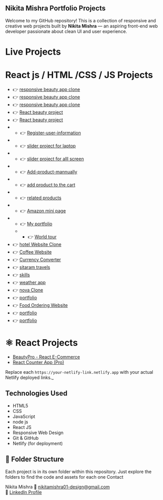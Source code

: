 ## Nikita Mishra Portfolio Projects 


Welcome to my GitHub repository! This is a collection of responsive and creative web projects built by **Nikita Mishra** — an aspiring front-end web developer passionate about clean UI and user experience.

# Live Projects


#   React js / HTML /CSS  / JS Projects
- 👉 [responsive beauty app clone ](https://starlit-beignet-438981.netlify.app/)
- 👉 [responsive beauty app clone ](https://beautyapp-clone.netlify.app/)
- 👉 [responsive beauty app clone ](https://responsive-beautyapp.netlify.app/)
- 👉 [React beauty project](https://beautyapp12.netlify.app/)
- 👉 [React beauty project](https://beautyapp121212.netlify.app/)
 - - 👉 [Register-user-information](https://register-user-info.netlify.app/)
- - 👉 [slider project for laptop ](https://slider121212.netlify.app/)  
 - - 👉 [slider project for alll screen ](https://slider-project11.netlify.app/)
  - - 👉 [Add-product-mannually](https://add-product12.netlify.app/)
  - - 👉 [add product to the cart](https://cart121212.netlify.app/)
   - - 👉 [related products](https://related-products.netlify.app/)
 - - 👉 [Amazon mini page](https://amazone121.netlify.app/)
- - 👉 [My portfolio](https://nikku1213.netlify.app/)
   - - 👉 [World tour](https://world1211.netlify.app/)
- 👉 [hotel Website Clone](https://hotel1212.netlify.app/)
- 👉 [Coffee Website](https://your-netlify-link.netlify.app)
- 👉 [Currency Converter](https://nikita1111.netlify.app/)
- 👉 [sitaram travels](https://travels1211.netlify.app/)
- 👉 [skills](https://nikku121212.netlify.app/) 
- 👉 [weather app](https://weath12.netlify.app/)
- 👉 [nova Clone](https://nikku1717.netlify.app/)
-  👉 [portfolio](https://ourpage.netlify.app/)
 - 👉 [Food Ordering Website](https://proj1112.netlify.app/)
- 👉 [portfolio](https://portfolio9935.netlify.app/)
 - 👉 [portfolio](https://portfolio9935.netlify.app/)
       


# ⚛️ React Projects

-  [BeautyPro - React E-Commerce](https://your-netlify-link.netlify.app)
-  [React Counter App (Pro)](https://your-netlify-link.netlify.app)


 Replace each `https://your-netlify-link.netlify.app` with your actual Netlify deployed links._



## Technologies Used

- HTML5  
- CSS  
- JavaScript
- node js
- React JS  
- Responsive Web Design  
- Git & GitHub  
- Netlify (for deployment)



## 📁 Folder Structure

Each project is in its own folder within this repository. Just explore the folders to find the code and assets for each one
Contact

Nikita Mishra
📧 [nikitamishra01-design@gmail.com](mailto:nikitamishra01-design@gmail.com)  
🔗 [LinkedIn Profile](https://www.linkedin.com/in/nikita-mishra-0881b5375)

